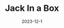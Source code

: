 ---
layout: default
modal-id: 4
title: Jack In a Box
short-caption: Jack In a Box
date: 2023-12-1
img: Jack_In_Box.gif
alt: image-alt
project-date: 2023-12-1
category: Dynamics, Simulation
github: https://github.com/JihaiZhao/Jack-In-a-Box
description: <br><h4><strong>Overview</strong></h4><p>The goal of this project is to simulate a jack bouncing inside of a moving box. The drawing below shows the configuration and transformation of frames I used. For simulation, I simulate the jack starting at the center of the box with zero initial velocity and zero theta for 10 seconds with a time step of 0.01s.</p><br><h4><strong>Drawing of the system</strong></h4><img class="img-responsive" src="img/me314/drawing.jpg" alt="profile-pic" /><p>Frame W is the world frame, frame A is the frame of the center of box, frame B is the frame of the center of the jack. g_B1, g_B2, g_B3, g_B4 are the transformations from frame B to the four edges of the jack. </p><br><h4><strong>Calculation description</strong></h4><p>Lagrangian equation of the system <span>:</span> L = KE - V. For kinetic energy, first get the body velocity of the box by calculating their rigid body transformation to world frame. Next convert this 4 by 4 matrix to a 6 by 1 vector and last calculate KE. (I assume the center of the mass is the center of the geometry). Last, use the same method for the jack.$\ KE = \frac{1}{2}⋅ω^T⋅I⋅ω$</p></br></br></br>
---